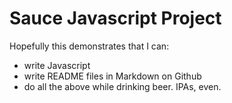 Sauce Javascript Project
===

Hopefully this demonstrates that I can:
- write Javascript
- write README files in Markdown on Github
- do all the above while drinking beer. IPAs, even.
